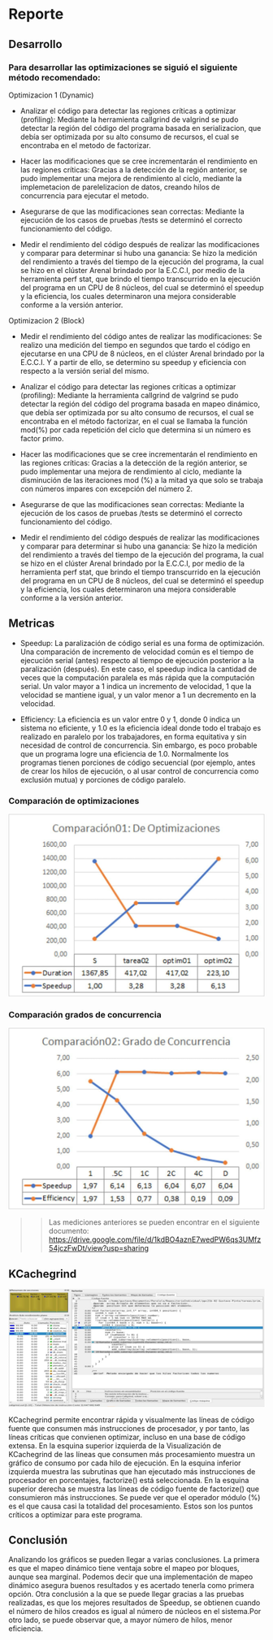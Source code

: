 # Reporte

## Desarrollo

### Para desarrollar las optimizaciones se siguió el siguiente método recomendado:

Optimizacion 1 (Dynamic)

- Analizar el código para detectar las regiones críticas a optimizar (profiling):
Mediante la herramienta callgrind de valgrind se pudo detectar la región del código del programa 
basada en serializacion, que debía ser optimizada por su alto consumo de recursos, el cual se encontraba en el metodo
de factorizar.

- Hacer las modificaciones que se cree incrementarán el rendimiento en las regiones críticas:
Gracias a la detección de la región anterior, se pudo implementar una mejora de rendimiento al ciclo, mediante 
la implemetacion de parelelizacion de datos, creando hilos de concurrencia para ejecutar el metodo.

- Asegurarse de que las modificaciones sean correctas:
Mediante la ejecución de los casos de pruebas /tests se determinó el correcto funcionamiento del código.

- Medir el rendimiento del código después de realizar las modificaciones y comparar para determinar si hubo una ganancia:
Se hizo la medición del rendimiento a través del tiempo de la ejecución del programa, la cual se hizo en el clúster 
Arenal brindado por la E.C.C.I, por medio de la herramienta perf stat, que brindo el tiempo transcurrido en la ejecución
 del programa en un CPU de 8 núcleos, del cual se determinó el speedup y la eficiencia, los cuales determinaron una mejora 
 considerable conforme a la versión anterior.

Optimizacion 2 (Block)

- Medir el rendimiento del código antes de realizar las modificaciones:
Se realizo una medición del tiempo en segundos que tardo el código en ejecutarse en una 
CPU de 8 núcleos, en el clúster Arenal brindado por la E.C.C.I. Y a partir de ello, se determino 
su speedup y eficiencia con respecto a la versión serial del mismo.

- Analizar el código para detectar las regiones críticas a optimizar (profiling):
Mediante la herramienta callgrind de valgrind se pudo detectar la región del código del programa 
basada en mapeo dinámico, que debía ser optimizada por su alto consumo de recursos, el cual se encontraba
 en el método factorizar, en el cual se llamaba la función mod(%) por cada repetición del ciclo que determina 
 si un número es factor primo.

- Hacer las modificaciones que se cree incrementarán el rendimiento en las regiones críticas:
Gracias a la detección de la región anterior, se pudo implementar una mejora de rendimiento al ciclo, mediante 
la disminución de las iteraciones mod (%) a la mitad ya que solo se trabaja con números impares con excepción del número 2.

- Asegurarse de que las modificaciones sean correctas:
Mediante la ejecución de los casos de pruebas /tests se determinó el correcto funcionamiento del código.

- Medir el rendimiento del código después de realizar las modificaciones y comparar para determinar si hubo una ganancia:
Se hizo la medición del rendimiento a través del tiempo de la ejecución del programa, la cual se hizo en el clúster 
Arenal brindado por la E.C.C.I, por medio de la herramienta perf stat, que brindo el tiempo transcurrido en la ejecución
 del programa en un CPU de 8 núcleos, del cual se determinó el speedup y la eficiencia, los cuales determinaron una mejora 
 considerable conforme a la versión anterior.

## Metricas

- Speedup: La paralización de código serial es una forma de optimización. Una comparación de incremento de velocidad común es el 
tiempo de ejecución serial (antes) respecto al tiempo de ejecución posterior a la paralización (después). En este caso, el speedup 
indica la cantidad de veces que la computación paralela es más rápida que la computación serial. Un valor mayor a 1 indica un incremento 
de velocidad, 1 que la velocidad se mantiene igual, y un valor menor a 1 un decremento en la velocidad.

- Efficiency: La eficiencia es un valor entre 0 y 1, donde 0 indica un sistema no eficiente, y 1.0 es la eficiencia ideal donde todo el 
trabajo es realizado en paralelo por los trabajadores, en forma equitativa y sin necesidad de control de concurrencia. Sin embargo, es 
poco probable que un programa logre una eficiencia de 1.0. Normalmente los programas tienen porciones de código secuencial (por ejemplo, 
antes de crear los hilos de ejecución, o al usar control de concurrencia como exclusión mutua) y porciones de código paralelo.

### Comparación de optimizaciones

![Comparacion1_Optimizaciones](https://github.com/gustavopintocr/ppc21b-02-Gustavo-Pinto/blob/main/tareas/primefact_optimization/report/Comparacion1_Optimizaciones.jpg)

### Comparación grados de concurrencia

![Comparacion2_Concurrencia](https://github.com/gustavopintocr/ppc21b-02-Gustavo-Pinto/blob/main/tareas/primefact_optimization/report/Comparacion2_Concurrencia.jpg)

> > Las mediciones anteriores se pueden encontrar en el siguiente documento: https://drive.google.com/file/d/1kdBO4aznE7wedPW6qs3UMfz54jczFwDt/view?usp=sharing

## KCachegrind

![KCachegrind](https://github.com/gustavopintocr/ppc21b-02-Gustavo-Pinto/blob/main/tareas/primefact_optimization/report/KCachegrind.jpg)

KCachegrind permite encontrar rápida y visualmente las líneas de código fuente que consumen más instrucciones de procesador, y por tanto, 
las líneas críticas que convienen optimizar, incluso en una base de código extensa. En la esquina superior izquierda de la Visualización 
de KCachegrind de las líneas que consumen más procesamiento muestra un gráfico de consumo por cada hilo de ejecución. En la esquina inferior 
izquierda muestra las subrutinas que han ejecutado más instrucciones de procesador en porcentajes, factorize() está seleccionada. En la esquina 
superior derecha se muestra las líneas de código fuente de factorize() que consumieron más instrucciones. Se puede ver que el operador módulo (%)
es el que causa casi la totalidad del procesamiento. Estos son los puntos críticos a optimizar para este programa.

## Conclusión
Analizando los gráficos se pueden llegar a varias conclusiones. La primera es que el mapeo dinámico tiene ventaja sobre el mapeo 
por bloques, aunque sea marginal. Podemos decir que una implementación de mapeo dinámico asegura buenos resultados y es acertado 
tenerla como primera opción. Otra conclusión a la que se puede llegar gracias a las pruebas realizadas, es que los mejores resultados 
de Speedup, se obtienen cuando el número de hilos creados es igual al número de núcleos en el sistema.Por otro lado, se puede observar que, 
a mayor número de hilos, menor eficiencia.

